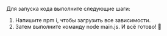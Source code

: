 Для запуска кода выполните следующие шаги:
1.	Напишите npm i, чтобы загрузить все зависимости.
2.	Затем выполните команду node main.js.
И всё готово! 🎉